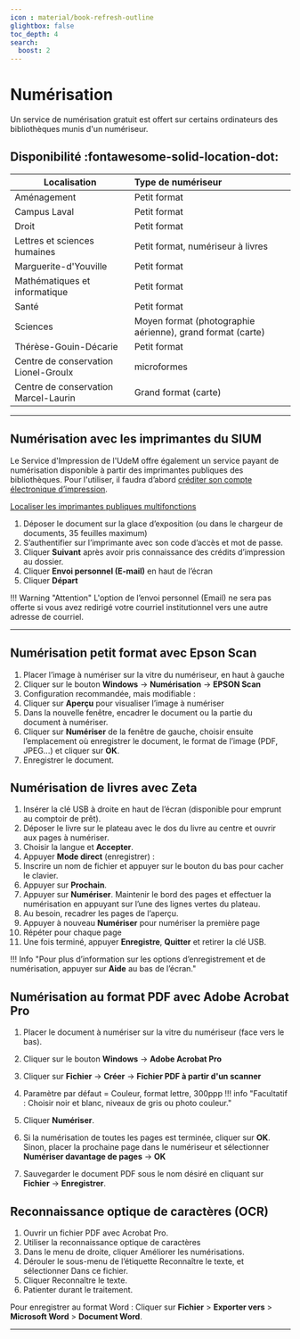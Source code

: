 ```yaml
---
icon : material/book-refresh-outline
glightbox: false
toc_depth: 4
search:
  boost: 2
---
```


# Numérisation

Un service de numérisation gratuit est offert sur certains ordinateurs des bibliothèques munis d'un numériseur.

## Disponibilité :fontawesome-solid-location-dot:

| Localisation   |      Type de numériseur      |
|----------|:-------------|
| Aménagement |  Petit format |
| Campus Laval | Petit format      |
| Droit | Petit format |
| Lettres et sciences humaines | Petit format, numériseur à livres |
| Marguerite-d'Youville | Petit format |
| Mathématiques et informatique| Petit format |
| Santé | Petit format |
| Sciences | Moyen format (photographie aérienne), grand format (carte) |
| Thérèse-Gouin-Décarie | Petit format |
| Centre de conservation Lionel-Groulx | microformes |
| Centre de conservation Marcel-Laurin | Grand format (carte) |

---------------------

## Numérisation avec les imprimantes du SIUM

Le Service d'Impression de l'UdeM offre également un service payant de numérisation disponible à partir des imprimantes publiques des bibliothèques. Pour l'utiliser, il faudra d’abord [créditer son compte électronique d’impression]().

[Localiser les imprimantes publiques multifonctions]()

1. Déposer le document sur la glace d’exposition (ou dans le chargeur de documents, 35 feuilles maximum)
2. S’authentifier sur l’imprimante avec son code d’accès et mot de passe.
3. Cliquer **Suivant** après avoir pris connaissance des crédits d’impression au dossier.
4. Cliquer **Envoi personnel (E-mail)** en haut de l’écran
5. Cliquer **Départ**

!!! Warning "Attention"
    L'option de l’envoi personnel (Email) ne sera pas offerte si vous avez redirigé votre courriel institutionnel vers une autre adresse de courriel.

----------------------

## Numérisation petit format avec Epson Scan

1. Placer l’image à numériser sur la vitre du numériseur, en haut à gauche
2. Cliquer sur le bouton **Windows** → **Numérisation** → **EPSON Scan**
3. Configuration recommandée, mais modifiable :
4. Cliquer sur **Aperçu** pour visualiser l’image à numériser
5. Dans la nouvelle fenêtre, encadrer le document ou la partie du document à numériser.
6. Cliquer sur **Numériser** de la fenêtre de gauche, choisir ensuite l’emplacement où enregistrer le document, le format de l’image (PDF, JPEG...) et cliquer sur **OK**.
7. Enregistrer le document.

## Numérisation de livres avec Zeta

1. Insérer la clé USB à droite en haut de l’écran (disponible pour emprunt au comptoir de prêt).
2. Déposer le livre sur le plateau avec le dos du livre au centre et ouvrir aux pages à numériser.
3. Choisir la langue et **Accepter**.
4. Appuyer **Mode direct** (enregistrer) :
5. Inscrire un nom de fichier et appuyer sur le bouton du bas pour cacher le clavier.
6. Appuyer sur **Prochain**.
7. Appuyer sur **Numériser**. Maintenir le bord des pages et effectuer la numérisation en appuyant sur l’une des lignes vertes du plateau.
8. Au besoin, recadrer les pages de l’aperçu.
9. Appuyer à nouveau **Numériser** pour numériser la première page
10. Répéter pour chaque page
11. Une fois terminé, appuyer **Enregistre**, **Quitter** et retirer la clé USB.

!!! Info "Pour plus d’information sur les options d’enregistrement et de numérisation, appuyer sur **Aide** au bas de l’écran."

## Numérisation au format PDF avec Adobe Acrobat Pro

1. Placer le document à numériser sur la vitre du numériseur (face vers le bas).
2. Cliquer sur le bouton **Windows** → **Adobe Acrobat Pro**
3. Cliquer sur **Fichier** → **Créer** → **Fichier PDF à partir d'un scanner**
4. Paramètre par défaut = Couleur, format lettre, 300ppp
    !!! info "Facultatif : Choisir noir et blanc, niveaux de gris ou photo couleur."

5. Cliquer **Numériser**.
6. Si la numérisation de toutes les pages est terminée, cliquer sur **OK**. Sinon, placer la prochaine page dans le numériseur et sélectionner **Numériser davantage de pages** → **OK**
7. Sauvegarder le document PDF sous le nom désiré en cliquant sur **Fichier** → **Enregistrer**.

## Reconnaissance optique de caractères (OCR)

1. Ouvrir un fichier PDF avec Acrobat Pro.
2. Utiliser la reconnaissance optique de caractères
3. Dans le menu de droite, cliquer Améliorer les numérisations.
4. Dérouler le sous-menu de l’étiquette Reconnaître le texte, et sélectionner Dans ce fichier.
5. Cliquer Reconnaître le texte.
6. Patienter durant le traitement.

Pour enregistrer au format Word : Cliquer sur **Fichier** > **Exporter vers** > **Microsoft Word** > **Document Word**.

--------------------

